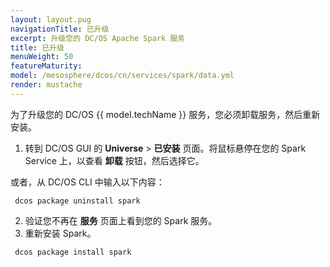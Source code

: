 ```yaml
---
layout: layout.pug
navigationTitle: 已升级
excerpt: 升级您的 DC/OS Apache Spark 服务
title: 已升级
menuWeight: 50
featureMaturity:
model: /mesosphere/dcos/cn/services/spark/data.yml
render: mustache
---
```


为了升级您的 DC/OS {{ model.techName }} 服务，您必须卸载服务，然后重新安装。

1. 转到 DC/OS GUI 的 **Universe** > **已安装** 页面。将鼠标悬停在您的 Spark Service 上，以查看 **卸载** 按钮，然后选择它。

或者，从 DC/OS CLI 中输入以下内容：
```
 dcos package uninstall spark
```
2. 验证您不再在 **服务** 页面上看到您的 Spark 服务。
3. 重新安装 Spark。
```
 dcos package install spark
```
